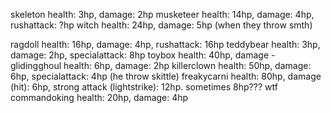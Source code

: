 skeleton health: 3hp, damage: 2hp
musketeer health: 14hp, damage: 4hp, rushattack: ?hp
witch health: 24hp, damage: 5hp (when they throw smth)

ragdoll health: 16hp, damage: 4hp, rushattack: 16hp
teddybear health: 3hp, damage: 2hp, specialattack: 8hp
toybox health: 40hp, damage -
glidingghoul health: 6hp, damage: 2hp
killerclown health: 50hp, damage: 6hp, specialattack: 4hp (he throw skittle)
freakycarni health: 80hp, damage (hit): 6hp, strong attack (lightstrike): 12hp. sometimes 8hp??? wtf
commandoking health: 20hp, damage: 4hp
